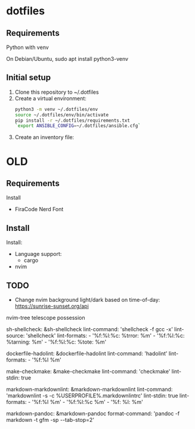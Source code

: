 # dotfiles

## Requirements

Python with venv

On Debian/Ubuntu, sudo apt install python3-venv

## Initial setup

1. Clone this repository to ~/.dotfiles
2. Create a virtual environment:
   ```sh
   python3 -m venv ~/.dotfiles/env
   source ~/.dotfiles/env/bin/activate
   pip install -r ~/.dotfiles/requirements.txt
   `export ANSIBLE_CONFIG=~/.dotfiles/ansible.cfg`
   ```
3. Create an inventory file:



# OLD

## Requirements

Install
 * FiraCode Nerd Font

## Install

Install:
 * Language support:
   * cargo
 * nvim

## TODO

 * Change nvim background light/dark based on time-of-day: https://sunrise-sunset.org/api

nvim-tree
telescope
possession

  sh-shellcheck: &sh-shellcheck
    lint-command: 'shellcheck -f gcc -x'
    lint-source: 'shellcheck'
    lint-formats:
      - '%f:%l:%c: %trror: %m'
      - '%f:%l:%c: %tarning: %m'
      - '%f:%l:%c: %tote: %m'

  dockerfile-hadolint: &dockerfile-hadolint
    lint-command: 'hadolint'
    lint-formats:
      - '%f:%l %m'

  make-checkmake: &make-checkmake
    lint-command: 'checkmake'
    lint-stdin: true

  markdown-markdownlint: &markdown-markdownlint
    lint-command: 'markdownlint -s -c %USERPROFILE%\.markdownlintrc'
    lint-stdin: true
    lint-formats:
      - '%f:%l %m'
      - '%f:%l:%c %m'
      - '%f: %l: %m'

  markdown-pandoc: &markdown-pandoc
    format-command: 'pandoc -f markdown -t gfm -sp --tab-stop=2'
